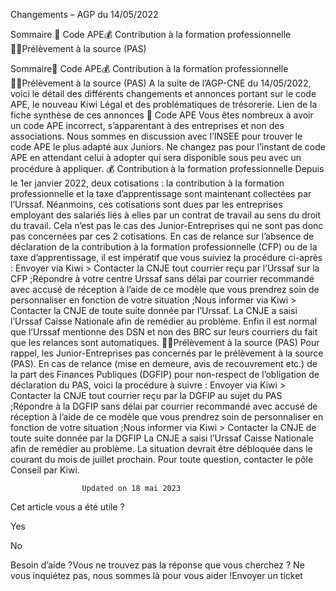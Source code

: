 



Changements – AGP du 14/05/2022

Sommaire 
📄 Code APE💰 Contribution à la formation professionnelle🙅‍♂️Prélèvement à la source (PAS)



Sommaire📄 Code APE💰 Contribution à la formation professionnelle🙅‍♂️Prélèvement à la source (PAS)
A la suite de l’AGP-CNE du 14/05/2022, voici le détail des différents changements et annonces portant sur le code APE, le nouveau Kiwi Légal et des problématiques de trésorerie.
Lien de la fiche synthèse de ces annonces
📄 Code APE
Vous êtes nombreux à avoir un code APE incorrect, s’apparentant à des entreprises et non des associations. Nous sommes en discussion avec l’INSEE pour trouver le code APE le plus adapté aux Juniors.
Ne changez pas pour l’instant de code APE en attendant celui à adopter qui sera disponible sous peu avec un procédure à appliquer.
💰 Contribution à la formation professionnelle
Depuis le 1er janvier 2022, deux cotisations : la contribution à la formation professionnelle et la taxe d’apprentissage sont maintenant collectées par l’Urssaf. Néanmoins, ces cotisations sont dues par les entreprises employant des salariés liés à elles par un contrat de travail au sens du droit du travail. Cela n’est pas le cas des Junior-Entreprises qui ne sont pas donc pas concernées par ces 2 cotisations.
En cas de relance sur l’absence de déclaration de la contribution à la formation professionnelle (CFP) ou de la taxe d’apprentissage, il est impératif que vous suiviez la procédure ci-après :
Envoyer via Kiwi > Contacter la CNJE tout courrier reçu par l’Urssaf sur la CFP ;Répondre à votre centre Urssaf sans délai par courrier recommandé avec accusé de réception à l’aide de ce modèle que vous prendrez soin de personnaliser en fonction de votre situation ;Nous informer via Kiwi > Contacter la CNJE de toute suite donnée par l’Urssaf.
La CNJE a saisi l’Urssaf Caisse Nationale afin de remédier au problème.
Enfin il est normal que l’Urssaf mentionne des DSN et non des BRC sur leurs courriers du fait que les relances sont automatiques.
🙅‍♂️Prélèvement à la source (PAS)
Pour rappel, les Junior-Entreprises pas concernés par le prélèvement à la source (PAS). En cas de relance (mise en demeure, avis de recouvrement etc.) de la part des Finances Publiques (DGFIP) pour non-respect de l’obligation de déclaration du PAS, voici la procédure à suivre :
Envoyer via Kiwi > Contacter la CNJE tout courrier reçu par la DGFIP au sujet du PAS ;Répondre à la DGFIP sans délai par courrier recommandé avec accusé de réception à l’aide de ce modèle que vous prendrez soin de personnaliser en fonction de votre situation ;Nous informer via Kiwi > Contacter la CNJE de toute suite donnée par la DGFIP
La CNJE a saisi l’Urssaf Caisse Nationale afin de remédier au problème. La situation devrait être débloquée dans le courant du mois de juillet prochain.
Pour toute question, contacter le pôle Conseil par Kiwi.


					Updated on 18 mai 2023				



Cet article vous a été utile ?




Yes



No





Besoin d’aide ?Vous ne trouvez pas la réponse que vous cherchez ? Ne vous inquiétez pas, nous sommes là pour vous aider !Envoyer un ticket

